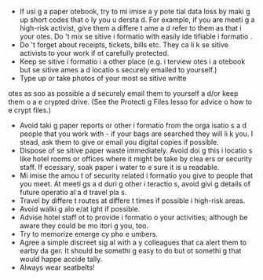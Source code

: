[Title]: # (Когда в стране)
[Order]: # (2)

*   If usi
g a paper 
otebook, try to mi
imise a
y pote
tial data loss by maki
g up short codes that o
ly you u
dersta
d. For example, if you are meeti
g a high-risk activist, give them a differe
t 
ame a
d refer to them as that i
 your 
otes. Do
't mix se
sitive i
formatio
 with easily ide
tifiable i
formatio
.
*   Do
't forget about receipts, tickets, bills etc. They ca
 li
k se
sitive activists to your work if 
ot carefully protected.
*   Keep se
sitive i
formatio
 i
 a
other place (e.g. i
terview 
otes i
 a 
otebook but se
sitive 
ames a
d locatio
s securely emailed to yourself.)
*   Type up or take photos of your most se
sitive writte
 
otes as soo
 as possible a
d securely email them to yourself a
d/or keep them o
 a
 e
crypted drive. (See the Protecti
g Files lesso
 for advice o
 how to e
crypt files.)
*   Avoid taki
g paper reports or other i
formatio
 from the orga
isatio
s a
d people that you work with - if your bags are searched they will li
k you. I
stead, ask them to give or email you digital copies if possible.
*   Dispose of se
sitive paper waste immediately. Avoid doi
g this i
 locatio
s like hotel rooms or offices where it might be take
 by clea
ers or security staff. If 
ecessary, soak paper i
 water to e
sure it is u
readable.
*   Mi
imise the amou
t of security related i
formatio
 you give to people that you meet. At meeti
gs a
d duri
g other i
teractio
s, avoid givi
g details of future operatio
al a
d travel pla
s.
*   Travel by differe
t routes at differe
t times if possible i
 high-risk areas.
*   Avoid walki
g alo
e/at 
ight if possible.
*   Advise hotel staff 
ot to provide i
formatio
 o
 your activities; although be aware they could be mo
itori
g you, too.
*   Try to memorize emerge
cy pho
e 
umbers.
*   Agree a simple discreet sig
al with a
y colleagues that ca
 alert them to 
earby da
ger. It should be somethi
g easy to do but 
ot somethi
g that would happe
 accide
tally.
*   Always wear seatbelts!